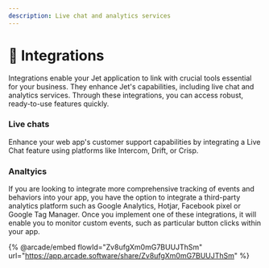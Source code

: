 ```yaml
---
description: Live chat and analytics services
---
```


# 🎇 Integrations

Integrations enable your Jet application to link with crucial tools essential for your business. They enhance Jet's capabilities, including live chat and analytics services. Through these integrations, you can access robust, ready-to-use features quickly.

### Live chats

Enhance your web app's customer support capabilities by integrating a Live Chat feature using platforms like Intercom, Drift, or Crisp.&#x20;

### Analtyics

If you are looking to integrate more comprehensive tracking of events and behaviors into your app, you have the option to integrate a third-party analytics platform such as Google Analytics, Hotjar, Facebook pixel or Google Tag Manager. Once you implement one of these integrations, it will enable you to monitor custom events, such as particular button clicks within your app.

{% @arcade/embed flowId="Zv8ufgXm0mG7BUUJThSm" url="https://app.arcade.software/share/Zv8ufgXm0mG7BUUJThSm" %}

